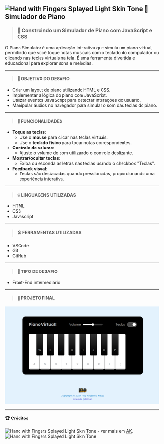 ## <img src="https://raw.githubusercontent.com/Tarikul-Islam-Anik/Animated-Fluent-Emojis/master/Emojis/Hand%20gestures/Hand%20with%20Fingers%20Splayed%20Light%20Skin%20Tone.png" alt="Hand with Fingers Splayed Light Skin Tone" width="15" height="15" /> 🎹 Simulador de Piano <br />

> ### 🎯 Construindo um Simulador de Piano com JavaScript e CSS

O Piano Simulator é uma aplicação interativa que simula um piano virtual, permitindo que você toque notas musicais com o teclado do computador ou clicando nas teclas virtuais na tela. É uma ferramenta divertida e educacional para explorar sons e melodias.

---

> #### 📌 OBJETIVO DO DESAFIO

- Criar um layout de piano utilizando HTML e CSS.
- Implementar a lógica do piano com JavaScript.
- Utilizar eventos JavaScript para detectar interações do usuário.
- Manipular áudios no navegador para simular o som das teclas do piano.

---

> #### 🤔 FUNCIONALIDADES

- **Toque as teclas**:
  - Use o **mouse** para clicar nas teclas virtuais.
  - Use o **teclado físico** para tocar notas correspondentes.
- **Controle de volume**:
  - Ajuste o volume do som utilizando o controle deslizante.
- **Mostrar/ocultar teclas**:
  - Exiba ou esconda as letras nas teclas usando o checkbox "Teclas".
- **Feedback visual**:
  - Teclas são destacadas quando pressionadas, proporcionando uma experiência interativa.

---

> #### 💡 LINGUAGENS UTILIZADAS

- HTML
- CSS
- Javascript

---

> #### 🛠️ FERRAMENTAS UTILIZADAS

- VSCode
- Git
- GitHub

---

> #### 🧩 TIPO DE DESAFIO

- Front-End intermediário.

---

> #### 🧰 PROJETO FINAL

![Projeto](src/desafio-finalizado.png)

---

<a id="Credito"></a>

#### 🏆 Créditos

<div align="left"> <img src="https://raw.githubusercontent.com/Tarikul-Islam-Anik/Animated-Fluent-Emojis/master/Emojis/Hand%20gestures/Eyes.png" alt="Hand with Fingers Splayed Light Skin Tone" width="20" height="20" /> - ver mais em <a href="https://github.com/angelicakadja">AK</a>.<img src="https://raw.githubusercontent.com/Tarikul-Islam-Anik/Animated-Fluent-Emojis/master/Emojis/Hand%20gestures/Waving%20Hand%20Medium%20Skin%20Tone.png" alt="Hand with Fingers Splayed Light Skin Tone" width="20" height="20" /></div>
